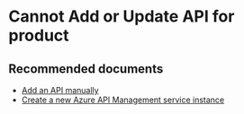 <properties
    pageTitle="Cannot Add or Update API for product"
    description="Cannot Add or Update API for product"
    service="microsoft.apim"
    resource="apimanagement"
    authors="jeremiahwalters"
    displayOrder="1"
    selfHelpType="generic"
    supportTopicIds="32318287"
    resourceTags=""
    productPesIds="15551"
    cloudEnvironments="public"
/>

# Cannot Add or Update API for product

## **Recommended documents**
* [Add an API manually](https://docs.microsoft.com/en-us/azure/api-management/add-api-manually)
* [Create a new Azure API Management service instance](https://docs.microsoft.com/en-us/azure/api-management/get-started-create-service-instance)

